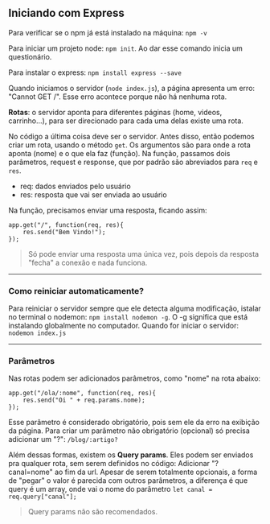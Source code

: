 ## Iniciando com Express

Para verificar se o npm já está instalado na máquina: `npm -v`

Para iniciar um projeto node: `npm init`. Ao dar esse comando inicia um questionário.

Para instalar o express: `npm install express --save`

Quando iniciamos o servidor (`node index.js`), a página apresenta um erro: "Cannot GET /". Esse erro acontece porque não há nenhuma rota.

**Rotas**: o servidor aponta para diferentes páginas (home, videos, carrinho...), para ser direcionado para cada uma delas existe uma rota.

No código a última coisa deve ser o servidor. Antes disso, então podemos criar um rota, usando o método `get`. Os argumentos são para onde a rota aponta (nome) e o que ela faz (função). Na função, passamos dois parâmetros, request e response, que por padrão são abreviados para `req` e `res`. 
- req: dados enviados pelo usuário
- res: resposta que vai ser enviada ao usuário

Na função, precisamos enviar uma resposta, ficando assim:

```
app.get("/", function(req, res){
    res.send("Bem Vindo!");
});
```

> Só pode enviar uma resposta uma única vez, pois depois da resposta "fecha" a conexão e nada funciona.

---
### Como reiniciar automaticamente?

Para reiniciar o servidor sempre que ele detecta alguma modificação, istalar no terminal o nodemon:
`npm install nodemon -g`. O -g significa que está instalando globalmente no computador. Quando for iniciar o servidor: `nodemon index.js`

---
### Parâmetros

Nas rotas podem ser adicionados parâmetros, como "nome" na rota abaixo:
```
app.get("/ola/:nome", function(req, res){
    res.send("Oi " + req.params.nome);
});
```
Esse parâmetro é considerado obrigatório, pois sem ele da erro na exibição da página. Para criar um parâmetro não obrigatório (opcional) só precisa adicionar um "?": `/blog/:artigo?`

Além dessas formas, existem os **Query params**. Eles podem ser enviados pra qualquer rota, sem serem definidos no código: Adicionar "?canal=nome" ao fim da url. Apesar de serem totalmente opcionais, a forma de "pegar" o valor é parecida com outros parâmetros, a diferença é que query é um array, onde vai o nome do parâmetro `let canal = req.query["canal"];`

> Query params não são recomendados.
